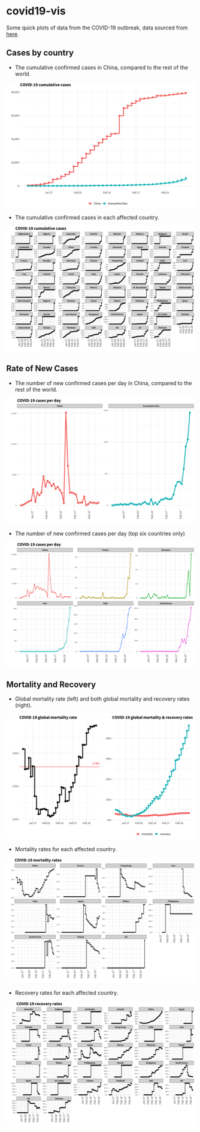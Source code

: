 # covid19-vis
Some quick plots of data from the COVID-19 outbreak, data sourced from [here](https://github.com/CSSEGISandData/COVID-19).

## Cases by country

* The cumulative confirmed cases in China, compared to the rest of the world.

![cumulative confirmed cases in China, and the rest of the world](pics/p_cases_country.png)

* The cumulative confirmed cases in each affected country.

![cumulative confirmed cases by country](pics/p_cases_country_facet.png)


## Rate of New Cases

* The number of new confirmed cases per day in China, compared to the rest of the world.

![new confirmed cases per day in China, and the rest of the world](pics/p_cases_per_day_country.png)

* The number of new confirmed cases per day (top six countries only)

![](pics/p_cases_per_day_country_facet.png)


## Mortality and Recovery

* Global mortality rate (left) and both global mortality and recovery rates (right).

![](pics/p_both_mortality_recovered.png)

* Mortality rates for each affected country.

![](pics/p_mortality_facet.png)

* Recovery rates for each affected country.

![](pics/p_recovered_facet.png)
